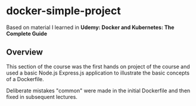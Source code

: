 # docker-simple-project
Based on material I learned in **Udemy: Docker and Kubernetes: The Complete Guide**

## Overview

This section of the course was the first hands on project of the course and used a basic Node.js Express.js application to illustrate the basic concepts of a Dockerfile.

Deliberate mistakes "common" were made in the initial Dockerfile and then fixed in subsequent lectures.
